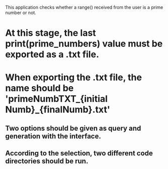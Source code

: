 This application checks whether a range() received from the user is a prime number or not.


# At this stage, the last print(prime_numbers) value must be exported as a .txt file.
# When exporting the .txt file, the name should be 'primeNumbTXT_{initial Numb}_{finalNumb}.txt'

## Two options should be given as query and generation with the interface. 
## According to the selection, two different code directories should be run.
